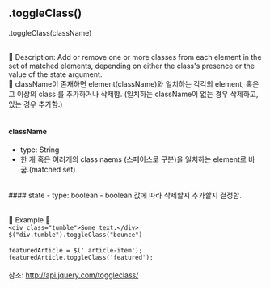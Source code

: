 ## .toggleClass()
.toggleClass(className)  
</br>  

🌸 Description: Add or remove one or more classes from each element in the set of matched elements, depending on either the class's presence or the value of the state argument.  
🌸 className이 존재하면 element(className)와 일치하는 각각의 element, 혹은 그 이상의 class 를 추가하거나 삭제함. (일치하는 className이 없는 경우 삭제하고, 있는 경우 추가함.)  
</br>  

#### className
- type: String
- 한 개 혹은 여러개의 class naems (스페이스로 구분)을 일치하는 element로 바꿈.(matched set)
</br>   
#### state  
- type: boolean  
- boolean 값에 따라 삭제할지 추가할지 결정함.  
</br></br>  

🔹 Example 🔹  
```<div class="tumble">Some text.</div>```  
```$("div.tumble").toggleClass("bounce")```
</br>  
```featuredArticle = $('.article-item');```
```featuredArticle.toggleClass('featured');```  
</br>
참조: http://api.jquery.com/toggleclass/
